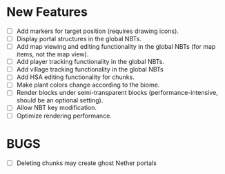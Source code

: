 # New Features

- [ ] Add markers for target position (requires drawing icons).
- [ ] Display portal structures in the global NBTs.
- [ ] Add map viewing and editing functionality in the global NBTs (for map items, not the map view).
- [ ] Add player tracking functionality in the global NBTs.
- [ ] Add village tracking functionality in the global NBTs  
- [ ] Add HSA editing functionality for chunks.
- [ ] Make plant colors change according to the biome.
- [ ] Render blocks under semi-transparent blocks (performance-intensive, should be an optional setting).
- [ ] Allow NBT key modification.
- [ ] Optimize rendering performance.

# BUGS

- [ ] Deleting chunks may create ghost Nether portals  
